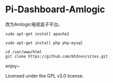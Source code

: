 # Pi-Dashboard-Amlogic
改为Amlogic电视盒子平台。

```shell
sudo apt-get install apache2
```

```shell
sudo apt-get install php php-mysql
```

```shell
cd /var/www/html
git clone https://github.com/bh3nvn/sites.git
```

enjoy~

Licensed under the GPL v3.0 license.

